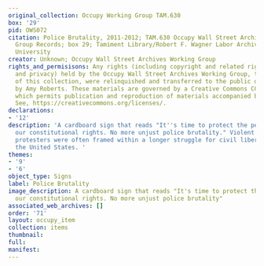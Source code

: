 ```yaml
---
original_collection: Occupy Working Group TAM.630
box: '29'
pid: OWS072
citation: Police Brutality, 2011-2012; TAM.630 Occupy Wall Street Archives Working
  Group Records; box 29; Tamiment Library/Robert F. Wagner Labor Archives, New York
  University
creator: Unknown; Occupy Wall Street Archives Working Group
rights_and_permisisons: Any rights (including copyright and related rights to publicity
  and privacy) held by the Occupy Wall Street Archives Working Group, the creator
  of this collection, were relinquished and transferred to the public domain in 2013
  by Amy Roberts. These materials are governed by a Creative Commons CC0 license,
  which permits publication and reproduction of materials accompanied by full attribution.
  See, https://creativecommons.org/licenses/.
declarations:
- '12'
description: 'A cardboard sign that reads "It''s time to protect the people! Uphold
  our constitutional rights. No more unjust police brutality." Violent attacks on
  protesters were often framed within a longer struggle for civil liberities within
  the United States. '
themes:
- '9'
- '6'
object_type: Signs
label: Police Brutality
image_description: A cardboard sign that reads "It's time to protect the people! Uphold
  our constitutional rights. No more unjust police brutality"
associated_web_archives: []
order: '71'
layout: occupy_item
collection: items
thumbnail:
full:
manifest:
---
```

